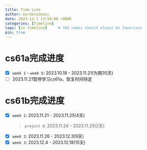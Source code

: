 ```yaml
---
title: Time Line
author: mordecaimaic
date: 2023-12-1 13:50:00 +0800
categories: [Timeline]
tags: [cs timeline]     # TAG names should always be lowercase
pin: true
---
```

# cs61a完成进度
- [x] `week 1` - `week 5`: 2023.10.18 - 2023.11.21(为期35天)
- [ ] 2023.11.21暂停学习cs61a，恢复时间待定

# cs61b完成进度
- [x] `week 1`: 2023.11.21 - 2023.11.25(4天)
    > `project 0`: 2023.11.24 - 2023.11.25(2天)
- [x] `week 2`: 2023.11.26 - 2023.12.3(9天)
- [x] `week 3`: 2023.12.4 - 2023.12.18(15天)